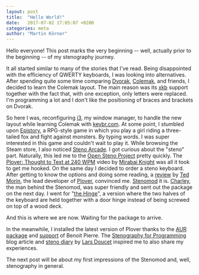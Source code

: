 ```yaml
---
layout: post
title:  "Hello World!"
date:   2017-07-02 17:05:07 +0200
categories: meta 
author: "Martin Körner" 
---
```


Hello everyone! This post marks the very beginning -- well, actually prior to the beginning -- of my stenography journey.

It all started similar to many of the stories that I've read.
Being disappointed with the efficiency of QWERTY keyboards, I was looking into alternatives.
After spending quite some time comparing [Dvorak](https://en.wikipedia.org/wiki/Dvorak_Simplified_Keyboard), [Colemak](https://colemak.com/), and friends, I decided to learn the Colemak layout.
The main reason was its [xkb](https://www.x.org/wiki/XKB/) support together with the fact that, with one exception, only letters were replaced.
I'm programming a lot and I don't like the positioning of braces and brackets on Dvorak.

So here I was, reconfiguring [i3](http://i3wm.org/), my window manager, to handle the new layout while learning Colemak with [keybr.com](http://www.keybr.com/).
At some point, I stumbled upon [Epistory](http://www.epistorygame.com/), a RPG-style game in which you play a girl riding a three-tailed fox and fight against monsters.
By typing words.
I was super interested in this game and couldn't wait to play it.
While browsing the Steam store, I also noticed [Steno Arcade](http://www.foralltoplay.com/games/steno-arcade/index.php).
I got curious about the "steno" part.
Naturally, this led me to the [Open Steno Project](http://www.openstenoproject.org/) pretty quickly.
The [Plover: Thought to Text at 240 WPM](https://www.youtube.com/watch?v=Wpv-Qb-dB6g) video by [Mirabai Knight](http://stenoknight.com/) was all it took to get me hooked.
On the same day I decided to order a steno keyboard.
After getting to know the options and doing some reading, a [review](http://www.tedmor.in/blog/posts/stenomod-affordable-steno-machine) by [Ted Morin](http://www.tedmor.in/), the lead developer of [Plover](http://www.openstenoproject.org/plover/), convinced me.
[Stenomod](https://stenomod.blogspot.de/) it is.
[Charley](https://plus.google.com/107156479981746619145), the man behind the Stenomod, was super friendly and sent out the package on the next day.
I went for 
"[the Hinge](https://stenomod.blogspot.de/2017/06/a-new-option.html)", a version where the two halves of the keyboard are held together with a door hinge instead of being screwed on top of a wood deck.

And this is where we are now.
Waiting for the package to arrive.

In the meanwhile, I installed the latest version of Plover thanks to the [AUR package](https://aur.archlinux.org/packages/plover-git) and [support](https://github.com/openstenoproject/plover/issues/785) of Benoit Pierre.
The [Stenography for Programming](http://www.fortressofdoors.com/stenography-for-programming/) blog article and [steno diary](https://docs.google.com/document/d/1fzpb_xWfiXzUo3f1jHkmLVb0pOB7py6gwL0XHyCYewA/edit) by [Lars Doucet](https://twitter.com/larsiusprime) inspired me to also share my experiences.

The next post will be about my first impressions of the Stenomod and, well, stenography in general.
